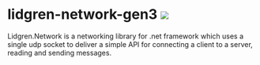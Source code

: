 # lidgren-network-gen3 ![](https://api.travis-ci.org/RevoluPowered/lidgren-network-gen3.svg?branch=master)
Lidgren.Network is a networking library for .net framework which uses a single udp socket to deliver a simple API for connecting a client to a server, reading and sending messages.

